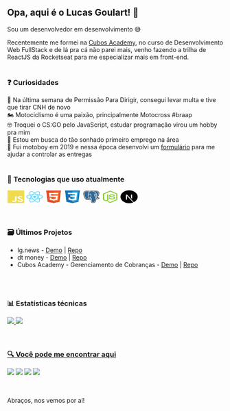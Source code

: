 ## Opa, aqui é o Lucas Goulart! 👋

Sou um desenvolvedor em desenvolvimento 😅

Recentemente me formei na <a href='https://cubos.academy/' target='_blank'>Cubos Academy</a>, no curso de Desenvolvimento Web FullStack e de lá pra cá não parei mais, venho fazendo a trilha de ReactJS da Rocketseat para me especializar mais em front-end.
<br />
<br />
### ❓ Curiosidades
🤡 Na última semana de Permissão Para Dirigir, consegui levar multa e tive que tirar CNH de novo<br />
🏍  Motociclismo é uma paixão, principalmente Motocross #braap<br />
🤓 Troquei o CS:GO pelo JavaScript, estudar programação virou um hobby pra mim<br />
🎯 Estou em busca do tão sonhado primeiro emprego na área<br />
🛵 Fui motoboy em 2019 e nessa época desenvolvi um <a href='https://goulartlcs.github.io/titanium_express/' target='_blank'>formulário</a> para me ajudar a controlar as entregas
<br />
<br />

### 🧰 Tecnologias que uso atualmente
<div style="display: inline_block">
  <img align="center" alt="Lucas-Js" height="30" width="40" src="https://raw.githubusercontent.com/devicons/devicon/master/icons/javascript/javascript-plain.svg">
  <img align="center" alt="Lucas-React" height="30" width="40" src="https://raw.githubusercontent.com/devicons/devicon/master/icons/react/react-original.svg">
  <img align="center" alt="Lucas-HTML" height="30" width="40" src="https://raw.githubusercontent.com/devicons/devicon/master/icons/html5/html5-original.svg">
  <img align="center" alt="Lucas-CSS" height="30" width="40" src="https://raw.githubusercontent.com/devicons/devicon/master/icons/css3/css3-original.svg">
  <img align="center" alt="Lucas-Postgresql" height="30" width="40" src="https://raw.githubusercontent.com/devicons/devicon/master/icons/postgresql/postgresql-original.svg">
  <img align="center" alt="Lucas-Node" height="30" width="40" src="https://raw.githubusercontent.com/devicons/devicon/master/icons/nodejs/nodejs-original.svg">
  <img align="center" alt="Lucas-Next" height="30" width="40" src="https://raw.githubusercontent.com/devicons/devicon/master/icons/nextjs/nextjs-original.svg">
</div>
<br />
<br />

### 🗃 Últimos Projetos
* Ig.news - <a href='https://ignews.goulartlcs.dev' target='_blank'>Demo</a> | <a href='https://github.com/goulartlcs/ignews' target='_blank'>Repo</a><br />
* dt money - <a href='https://dtmoney.goulartlcs.dev' target='_blank'>Demo</a> | <a href='https://github.com/goulartlcs/dtmoney' target='_blank'>Repo</a><br />
* Cubos Academy - Gerenciamento de Cobranças - <a href='https://cubos.goulartlcs.dev' target='_blank'>Demo</a> | <a href='https://github.com/goulartlcs/back-payment-manager' target='_blank'>Repo</a><br />
<br />
<br />

### 📊 Estatísticas técnicas
<div>
  <a href="https://github.com/glrtlucas">
  <img height="180em" src="https://github-readme-stats.vercel.app/api?username=goulartlcs&show_icons=true&theme=dark&include_all_commits=true&count_private=true"/>
  <img height="180em" src="https://github-readme-stats.vercel.app/api/top-langs/?username=goulartlcs&layout=compact&langs_count=7&theme=dark"/>
</div>
<br />
<br />
  
### 🔍 Você pode me encontrar aqui
  <a href="https://instagram.com/goulartlcs" target="_blank"><img src="https://img.shields.io/badge/-Instagram-%23E4405F?style=for-the-badge&logo=instagram&logoColor=white" target="_blank"></a>
 <a href="https://discord.gg/Lucas Goulart#1678" target="_blank"><img src="https://img.shields.io/badge/Discord-7289DA?style=for-the-badge&logo=discord&logoColor=white" target="_blank"></a> 
  <a href = "mailto:lucas@goulartlcs.dev"><img src="https://img.shields.io/badge/-Email-c4c4c4?style=for-the-badge&logo=gmail&logoColor=white" target="_blank"></a>
  <a href="https://www.linkedin.com/in/goulartlcs" target="_blank"><img src="https://img.shields.io/badge/-LinkedIn-%230077B5?style=for-the-badge&logo=linkedin&logoColor=white" target="_blank"></a> 
  <br />
  <br />
  <br />
  
  Abraços, nos vemos por aí!




